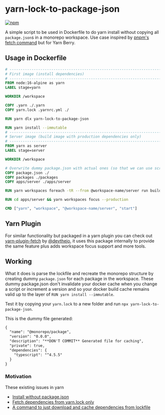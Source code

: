 # yarn-lock-to-package-json

[![npm](https://img.shields.io/npm/v/yarn-lock-to-package-json)](https://www.npmjs.com/package/yarn-lock-to-package-json)

A simple script to be used in Dockerfile to do yarn install without copying all `package.json`s in a monorepo workspace. Use case inspired by [pnpm's fetch command](https://pnpm.io/cli/fetch) but for Yarn Berry.

## Usage in Dockerfile

```Dockerfile
# ------------------------------------------------------------------------------
# First image (install dependencies)
# ------------------------------------------------------------------------------
FROM node:16-alpine as yarn
LABEL stage=yarn

WORKDIR /workspace

COPY .yarn ./.yarn
COPY yarn.lock .yarnrc.yml ./

RUN yarn dlx yarn-lock-to-package-json

RUN yarn install --immutable
# ------------------------------------------------------------------------------
# Server image (build image with production dependencies only)
# ------------------------------------------------------------------------------
FROM yarn as server
LABEL stage=server

WORKDIR /workspace

# Overwrite dummy package.json with actual ones (so that we can use scripts)
COPY package.json ./
COPY packages ./packages
COPY apps/server ./apps/server

RUN yarn workspaces foreach -tR --from @workspace-name/server run build

RUN cd apps/server && yarn workspaces focus --production

CMD ["yarn", "workspace", "@workspace-name/server", "start"]
```

## Yarn Plugin

For similar functionality but packaged in a yarn plugin you can check out [yarn-plugin-fetch](https://github.com/devthejo/yarn-plugin-fetch) by [@devthejo](https://github.com/devthejo), it uses this package internally to provide the same feature plus adds workspace focus support and more tools.

## Working

What it does is parse the lockfile and recreate the monorepo structure by creating dummy `package.json` for each package in the workspace. These dummy package.json don't invalidate your docker cache when you change a script or increment a version and so your docker build cache remains valid up to the layer of `RUN yarn install --immutable`.

Test it by copying your `yarn.lock` to a new folder and run `npx yarn-lock-to-package-json`.

This is the dummy file generated:

```md
{
  "name": "@monorepo/package",
  "version": "0.0.0",
  "description": "**DON'T COMMIT** Generated file for caching",
  "private": true,
  "dependencies": {
    "typescript": "^4.5.5"
  }
}
```

### Motivation

These existing issues in yarn

- [Install without package.json](https://github.com/yarnpkg/yarn/issues/4813)
- [Fetch dependencies from yarn.lock only](https://github.com/yarnpkg/berry/issues/4529)
- [A command to just download and cache dependencies from lockfile](https://github.com/yarnpkg/berry/discussions/4380)
